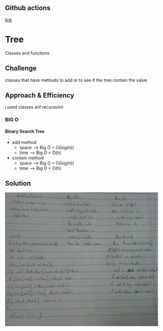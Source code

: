 ## Github actions
[link](https://github.com/ruwaid-401-advanced-javascript/data-structures-and-algorithms/pull/14/checks)

# Tree

Classes and functions

## Challenge

classes that have methods to add or to see if the tree contain the value

## Approach & Efficiency

i used classes anf recurssion
### BIG O
#### Binary Search Tree 
* add method
  * space --> Big O = O(log(n)) 
  * time --> Big O = O(h) 
* contain method
  * space --> Big O = O(log(n)) 
  * time --> Big O = O(h) 


## Solution

![UML](../../assets/array-binary-search.jpeg)